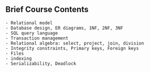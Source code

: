 ## Brief Course Contents

	- Relational model
	- Database design, ER diagrams, 1NF, 2NF, 3NF
	- SQL query language
	- Transaction management
	- Relational algebra: select, project, join, division
	- Integrity constraints, Primary keys, Foreign keys
	- Files 
	- indexing
	- Serializability, Deadlock

